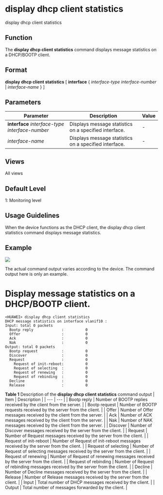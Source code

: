 display dhcp client statistics
==============================

display dhcp client statistics

Function
--------



The **display dhcp client statistics** command displays message statistics on a DHCP/BOOTP client.




Format
------

**display dhcp client statistics** [ **interface** { *interface-type* *interface-number* | *interface-name* } ]


Parameters
----------

| Parameter | Description | Value |
| --- | --- | --- |
| **interface** *interface-type* *interface-number* | Displays message statistics on a specified interface. | - |
| *interface-name* | Displays message statistics on a specified interface. | - |



Views
-----

All views


Default Level
-------------

1: Monitoring level


Usage Guidelines
----------------

When the device functions as the DHCP client, the display dhcp client statistics command displays message statistics.


Example
-------

![](../public_sys-resources/note_3.0-en-us.png) 

The actual command output varies according to the device. The command output here is only an example.


# Display message statistics on a DHCP/BOOTP client.
```
<HUAWEI> display dhcp client statistics
DHCP message statistics on interface vlanif10 :                     
Input: total 0 packets                                                          
  Bootp reply             :          0                                          
  Offer                   :          0                                          
  Ack                     :          0                                          
  Nak                     :          0                                          
Output: total 0 packets                                                         
  Bootp request           :          0                                          
  Discover                :          0                                          
  Request                 :          0                                          
    Request of init-reboot:          0                                          
    Request of selecting  :          0                                          
    Request of renewing   :          0                                          
    Request of rebinding  :          0                                          
  Decline                 :          0                                          
  Release                 :          0

```

**Table 1** Description of the **display dhcp client statistics** command output
| Item | Description |
| --- | --- |
| Bootp reply | Number of BOOTP replies received by the client from the server. |
| Bootp request | Number of BOOTP requests received by the server from the client. |
| Offer | Number of Offer messages received by the client from the server. |
| Ack | Number of ACK messages received by the client from the server. |
| Nak | Number of NAK messages received by the client from the server. |
| Discover | Number of Discover messages received by the server from the client. |
| Request | Number of Request messages received by the server from the client. |
| Request of init-reboot | Number of Request of init-reboot messages received by the server from the client. |
| Request of selecting | Number of Request of selecting messages received by the server from the client. |
| Request of renewing | Number of Request of renewing messages received by the server from the client. |
| Request of rebinding | Number of Request of rebinding messages received by the server from the client. |
| Decline | Number of Decline messages received by the server from the client. |
| Release | Number of Release messages received by the server from the client. |
| Input | Total number of DHCP messages received by the client. |
| Output | Total number of messages forwarded by the client. |